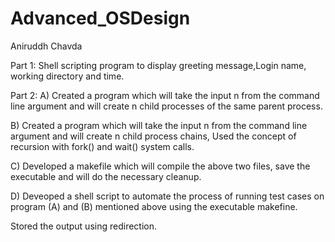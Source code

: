 # Advanced_OSDesign

Aniruddh Chavda

Part 1: 
Shell scripting program to display greeting message,Login name, working directory and time.

Part 2: 
 A) Created a program which will take the input n from the command line argument and will create n child processes of the same parent process.

 B) Created a program which will take the input n from the command line argument and will create n child process chains,
    Used the concept of recursion with fork() and wait() system calls.
    
 C) Developed a makefile which will compile the above two files, save the executable and will do the necessary cleanup.

 D) Deveoped a shell script to automate the process of running test cases on program (A) and (B) mentioned above using the executable makefine.


Stored the output using redirection.      

